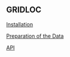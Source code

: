 ## GRIDLOC

[Installation](installation.md)

[Preparation of the Data](preparation.md)

[API](gridloc/index.html)

